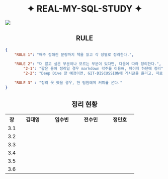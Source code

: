 <h1 align="center"> ✦ REAL-MY-SQL-STUDY ✦</h1>

<img src="https://readme-typing-svg.herokuapp.com?font=Fira+Code&size=30&duration=5000&pause=500&color=F7C32D&width=600&lines=Welcome+to+real-my-sql-study!+🚀" />

<h2 align="center"> RULE</h2>

```json
{
    "RULE 1": "매주 정해진 분량까지 책을 읽고 각 장별로 정리한다.",
    
    "RULE 2": "더 알고 싶은 부분이나 모르는 부분이 있다면, 다음에 따라 정리한다.",
    	"2-1": "짧은 용어 정리일 경우 markdown 각주를 이용해, 페이지 하단에 정리",
    	"2-2": "Deep Dive 할 예정이면, GIT-DISCUSSION에 게시글을 올리고, 따로 정리 혹은 페이지 새로 더 파기",
    
	"RULE 3" : "정리 못 했을 경우, 한 팀원에게 커피를 쏜다."
}
```

<h2 align="center"> 정리 현황 </h2>

<table style="width:100%; text-align:center;">
  <tr>
    <th style="width:10%;">장</th>
    <th style="width:22.5%;">김대영</th>
    <th style="width:22.5%;">임수빈</th>
    <th style="width:22.5%;">전수민</th>
    <th style="width:22.5%;">정민호</th>
  </tr>
  <tr>
    <td>3.1</td> <td></td> <td></td> <td></td> <td></td>
  </tr>
  <tr>
    <td>3.2</td> <td></td> <td></td> <td></td> <td></td>
  </tr>
  <tr>
    <td>3.3</td> <td></td> <td></td> <td></td> <td></td>
  </tr>
  <tr>
    <td>3.4</td> <td></td> <td></td> <td></td> <td></td>
  </tr>
  <tr>
    <td>3.5</td> <td></td> <td></td> <td></td> <td></td>
  </tr>
  <tr>
    <td>3.6</td> <td></td> <td></td> <td></td> <td></td>
  </tr>
</table>


